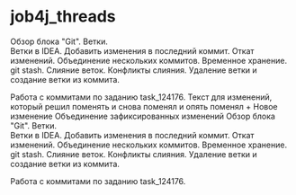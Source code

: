 # job4j_threads
Обзор блока "Git".
Ветки.  
Ветки в IDEA.
Добавить изменения в последний коммит.
Откат изменений.
Объединение нескольких коммитов.
Временное хранение. git stash.
Слияние веток.
Конфликты слияния.
Удаление ветки и создание ветки из коммита.

Работа с коммитами по заданию task_124176.
Текст для изменений, который решил поменять и снова поменял и опять поменял + 
Новое изменение
Объединение зафиксированных изменений
Обзор блока "Git". 
Ветки.  
Ветки в IDEA.
Добавить изменения в последний коммит.
Откат изменений.
Объединение нескольких коммитов.
Временное хранение. git stash. 
Слияние веток. 
Конфликты слияния. 
Удаление ветки и создание ветки из коммита.

Работа с коммитами по заданию task_124176.